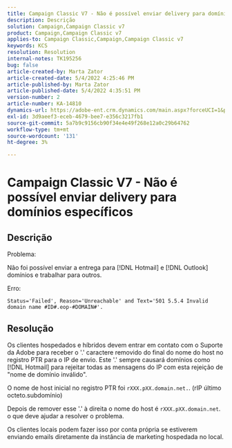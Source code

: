 ```yaml
---
title: Campaign Classic V7 - Não é possível enviar delivery para domínios específicos
description: Descrição
solution: Campaign,Campaign Classic v7
product: Campaign,Campaign Classic v7
applies-to: Campaign Classic,Campaign,Campaign Classic v7
keywords: KCS
resolution: Resolution
internal-notes: TK195256
bug: false
article-created-by: Marta Zator
article-created-date: 5/4/2022 4:25:46 PM
article-published-by: Marta Zator
article-published-date: 5/4/2022 4:35:51 PM
version-number: 2
article-number: KA-14810
dynamics-url: https://adobe-ent.crm.dynamics.com/main.aspx?forceUCI=1&pagetype=entityrecord&etn=knowledgearticle&id=071673d8-c6cb-ec11-a7b5-6045bd00d4f5
exl-id: 3d9aeef3-eceb-4679-bee7-e356c3217fb1
source-git-commit: 5a7b9c9156cb90f34e4e49f268e12a0c29b64762
workflow-type: tm+mt
source-wordcount: '131'
ht-degree: 3%

---
```


# Campaign Classic V7 - Não é possível enviar delivery para domínios específicos

## Descrição


Problema:

Não foi possível enviar a entrega para [!DNL Hotmail] e [!DNL Outlook] domínios e trabalhar para outros.

Erro:

`Status='Failed', Reason='Unreachable' and Text='501 5.5.4 Invalid domain name #ID#.eop-#DOMAIN#'.`


## Resolução


Os clientes hospedados e híbridos devem entrar em contato com o Suporte da Adobe para receber o &#39;.&#39; caractere removido do final do nome do host no registro PTR para o IP de envio. Este &#39;.&#39; sempre causará domínios como [!DNL Hotmail] para rejeitar todas as mensagens do IP com esta rejeição de &quot;nome de domínio inválido&quot;.

O nome de host inicial no registro PTR foi `rXXX.pXX.domain.net.`. (rIP último octeto.subdomínio)

Depois de remover esse &#39;.&#39; à direita o nome do host é `rXXX.pXX.domain.net`. o que deve ajudar a resolver o problema.

Os clientes locais podem fazer isso por conta própria se estiverem enviando emails diretamente da instância de marketing hospedada no local.
